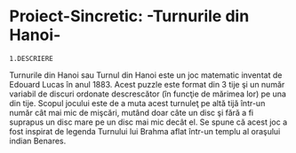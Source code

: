 # Proiect-Sincretic:  -Turnurile din Hanoi-
                
    1.DESCRIERE
  Turnurile din Hanoi sau Turnul din Hanoi este un joc matematic inventat de Edouard Lucas în anul 1883. Acest puzzle este format din 3 tije şi
  un număr variabil de discuri ordonate descrescător (în funcţie de mărimea lor) pe una din tije. Scopul jocului este de a muta acest turnuleţ pe altă tijă
  într-un număr cât mai mic de mişcări, mutând doar câte un disc şi fără a fi suprapus un disc mare pe un disc mai mic decât el. Se spune că acest joc 
  a fost inspirat de legenda Turnului lui Brahma aflat într-un templu al oraşului indian Benares.
  
  
  
